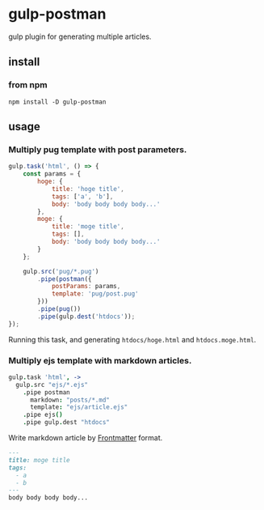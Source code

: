 gulp-postman
==============

gulp plugin for generating multiple articles.

## install

### from npm

```
npm install -D gulp-postman
```

## usage

### Multiply pug template with post parameters.

```javascript
gulp.task('html', () => {
    const params = {
        hoge: {
            title: 'hoge title',
            tags: ['a', 'b'],
            body: 'body body body body...'
        },
        moge: {
            title: 'moge title',
            tags: [],
            body: 'body body body body...'
        }
    };

    gulp.src('pug/*.pug')
        .pipe(postman({
            postParams: params,
            template: 'pug/post.pug'
        }))
        .pipe(pug())
        .pipe(gulp.dest('htdocs'));
});
```

Running this task, and generating `htdocs/hoge.html` and `htdocs.moge.html`.

### Multiply ejs template with markdown articles.

```coffeescript
gulp.task 'html', ->
  gulp.src "ejs/*.ejs"
    .pipe postman
      markdown: "posts/*.md"
      template: "ejs/article.ejs"
    .pipe ejs()
    .pipe gulp.dest "htdocs"
```

Write markdown article by [Frontmatter](https://middlemanapp.com/jp/basics/frontmatter/) format.

```markdown
---
title: moge title
tags:
  - a
  - b
---
body body body body...
```

